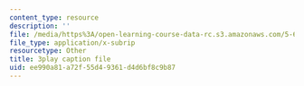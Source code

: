 ```yaml
---
content_type: resource
description: ''
file: /media/https%3A/open-learning-course-data-rc.s3.amazonaws.com/5-60-thermodynamics-kinetics-spring-2008/ee990a81a72f55d49361d4d6bf8c9b87_8Xpn2jorigU.vtt
file_type: application/x-subrip
resourcetype: Other
title: 3play caption file
uid: ee990a81-a72f-55d4-9361-d4d6bf8c9b87
---
```

